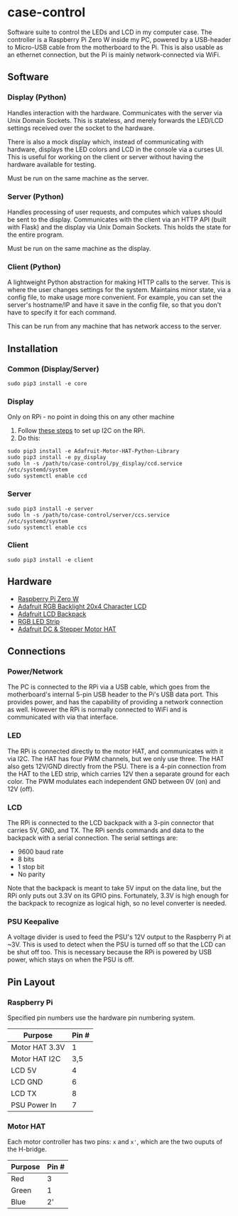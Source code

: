 # case-control
Software suite to control the LEDs and LCD in my computer case.
The controller is a Raspberry Pi Zero W inside my PC, powered by a USB-header to Micro-USB cable
from the motherboard to the Pi. This is also usable as an ethernet connection, but the Pi is mainly
network-connected via WiFi.


## Software
### Display (Python)
Handles interaction with the hardware. Communicates with the server via Unix Domain Sockets. This
is stateless, and merely forwards the LED/LCD settings received over the socket to the hardware.

There is also a mock display which, instead of communicating with hardware, displays the LED colors
and LCD in the console via a curses UI. This is useful for working on the client or server without
having the hardware available for testing.

Must be run on the same machine as the server.

### Server (Python)
Handles processing of user requests, and computes which values should be sent to the display.
Communicates with the client via an HTTP API (built with Flask) and the display via Unix Domain
Sockets. This holds the state for the entire program.

Must be run on the same machine as the display.

### Client (Python)
A lightweight Python abstraction for making HTTP calls to the server. This is where the user changes
settings for the system. Maintains minor state, via a config file, to make usage more convenient.
For example, you can set the server's hostname/IP and have it save in the config file, so that you
don't have to specify it for each command.

This can be run from any machine that has network access to the server.


## Installation
### Common (Display/Server)
```
sudo pip3 install -e core
```

### Display
Only on RPi - no point in doing this on any other machine
1. Follow [these steps](https://learn.adafruit.com/adafruits-raspberry-pi-lesson-4-gpio-setup/configuring-i2c) to set up I2C on the RPi.
1. Do this:
```
sudo pip3 install -e Adafruit-Motor-HAT-Python-Library
sudo pip3 install -e py_display
sudo ln -s /path/to/case-control/py_display/ccd.service /etc/systemd/system
sudo systemctl enable ccd
```

### Server
```
sudo pip3 install -e server
sudo ln -s /path/to/case-control/server/ccs.service /etc/systemd/system
sudo systemctl enable ccs
```

### Client
```
sudo pip3 install -e client
```


## Hardware
* [Raspberry Pi Zero W](https://www.raspberrypi.org/products/pi-zero/)
* [Adafruit RGB Backlight 20x4 Character LCD](https://www.adafruit.com/product/498)
* [Adafruit LCD Backpack](https://www.adafruit.com/product/781)
* [RGB LED Strip](https://www.adafruit.com/product/346)
* [Adafruit DC & Stepper Motor HAT](https://www.adafruit.com/product/2348)


## Connections
### Power/Network
The PC is connected to the RPi via a USB cable, which goes from the motherboard's internal
5-pin USB header to the Pi's USB data port. This provides power, and has the capability of
providing a network connection as well. However the RPi is normally connected to WiFi and is
communicated with via that interface.

### LED
The RPi is connected directly to the motor HAT, and communicates with it via I2C. The HAT has four
PWM channels, but we only use three. The HAT also gets 12V/GND directly from the PSU. There is a
4-pin connection from the HAT to the LED strip, which carries 12V then a separate ground for each
color. The PWM modulates each independent GND between 0V (on) and 12V (off).

### LCD
The RPi is connected to the LCD backpack with a 3-pin connector that carries 5V, GND, and TX.
The RPi sends commands and data to the backpack with a serial connection. The serial settings are:
* 9600 baud rate
* 8 bits
* 1 stop bit
* No parity

Note that the backpack is meant to take 5V input on the data line, but the RPi only puts out 3.3V
on its GPIO pins. Fortunately, 3.3V is high enough for the backpack to recognize as logical high,
so no level converter is needed.

### PSU Keepalive
A voltage divider is used to feed the PSU's 12V output to the Raspberry Pi at ~3V. This is used to
detect when the PSU is turned off so that the LCD can be shut off too. This is necessary because
the RPi is powered by USB power, which stays on when the PSU is off.

## Pin Layout
### Raspberry Pi
Specified pin numbers use the hardware pin numbering system.

Purpose        |Pin #
---------------|---
Motor HAT 3.3V |1
Motor HAT I2C  |3,5
LCD 5V         |4
LCD GND        |6
LCD TX         |8
PSU Power In   |7

### Motor HAT
Each motor controller has two pins: `x` and `x'`, which are the two ouputs of the H-bridge.

Purpose |Pin #
--------|-----
Red     |3
Green   |1
Blue    |2'

